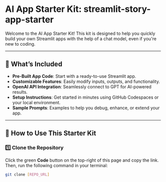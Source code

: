 # AI App Starter Kit: streamlit-story-app-starter

Welcome to the AI App Starter Kit! This kit is designed to help you quickly build your own Streamlit apps with the help of a chat model, even if you're new to coding.

---

## 🚀 What’s Included
- **Pre-Built App Code**: Start with a ready-to-use Streamlit app.
- **Customizable Features**: Easily modify inputs, outputs, and functionality.
- **OpenAI API Integration**: Seamlessly connect to GPT for AI-powered results.
- **Setup Instructions**: Get started in minutes using GitHub Codespaces or your local environment.
- **Sample Prompts**: Examples to help you debug, enhance, or extend your app.

---

## 📖 How to Use This Starter Kit

### 1️⃣ Clone the Repository
Click the green **Code** button on the top-right of this page and copy the link. Then, run the following command in your terminal:
```bash
git clone [REPO_URL]
